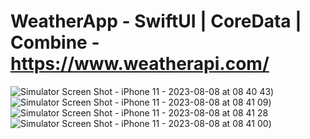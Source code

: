 # WeatherApp - SwiftUI | CoreData | Combine -  https://www.weatherapi.com/


![Simulator Screen Shot - iPhone 11 - 2023-08-08 at 08 40 43](https://github.com/Manoojkumar/WeatherApp/assets/15548513/6fbf7666-6219-4b08-b46b-640ec81f42f6=250x250))
![Simulator Screen Shot - iPhone 11 - 2023-08-08 at 08 41 09](https://github.com/Manoojkumar/WeatherApp/assets/15548513/839b97bc-a6a1-475b-8faa-87ee9f991ebb))
![Simulator Screen Shot - iPhone 11 - 2023-08-08 at 08 41 28](https://github.com/Manoojkumar/WeatherApp/assets/15548513/53b35c45-9c03-4186-844d-7076e22316aa)
![Simulator Screen Shot - iPhone 11 - 2023-08-08 at 08 41 00](https://github.com/Manoojkumar/WeatherApp/assets/15548513/2d2ee77d-9149-46e8-9817-9467c34ac2e6))



